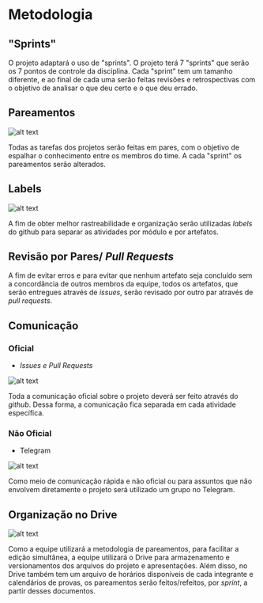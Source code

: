 # Metodologia 

## "Sprints"

O projeto adaptará o uso de "sprints". O projeto terá 7 "sprints" que serão os 7 pontos de controle da disciplina. Cada "sprint" tem um tamanho diferente, e ao final de cada uma serão feitas revisões e retrospectivas com o objetivo de analisar o que deu certo e o que deu errado.

## Pareamentos

![alt text](https://i.imgur.com/M3HWwZJ.png)

Todas as tarefas dos projetos serão feitas em pares, com o objetivo de espalhar o conhecimento entre os membros do time. A cada "sprint" os pareamentos serão alterados.

## Labels

![alt text](https://i.imgur.com/a2Ziqu3.png)

A fim de obter melhor rastreabilidade e organização serão utilizadas _labels_ do github para separar as atividades por módulo e por artefatos.

## Revisão por Pares/ _Pull Requests_

A fim de evitar erros e para evitar que nenhum artefato seja concluído sem a concordância de outros membros da equipe, todos os artefatos, que serão entregues através de _issues_, serão revisado por outro par através de _pull requests_.

## Comunicação

### Oficial

* _Issues e Pull Requests_

![alt text](https://i.imgur.com/uiNS2C5.png)

Toda a comunicação oficial sobre o projeto deverá ser feito através do _github_. Dessa forma, a comunicação fica separada em cada atividade específica.

### Não Oficial

* Telegram

![alt text](https://i.imgur.com/BdwdPmz.jpg)

Como meio de comunicação rápida e não oficial ou para assuntos que não envolvem diretamente o projeto será utilizado um grupo no Telegram.

## Organização no Drive

![alt text](https://i.imgur.com/zmzqX93.png)

Como a equipe utilizará a metodologia de pareamentos, para facilitar a edição simultânea, a equipe utilizará o Drive para armazenamento e versionamentos dos arquivos do projeto e apresentações. Além disso, no Drive também tem um arquivo de horários disponíveis de cada integrante e calendários de provas, os pareamentos serão feitos/refeitos, por _sprint_, a partir desses documentos.

